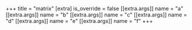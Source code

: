 +++
title = "matrix"
[extra]
is_override = false
[[extra.args]]
name = "a"
[[extra.args]]
name = "b"
[[extra.args]]
name = "c"
[[extra.args]]
name = "d"
[[extra.args]]
name = "e"
[[extra.args]]
name = "f"
+++